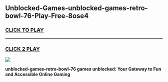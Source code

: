 
## Unblocked-Games-unblocked-games-retro-bowl-76-Play-Free-8ose4
<h3>
<a href="https://premium76.site?title=unblocked-games-retro-bowl-76&ref=10A">CLICK TO PLAY</a></h3>
<hr>

<h3>
<a href="https://premium76.site?title=unblocked-games-retro-bowl-76&ref=10A">CLICK 2 PLAY</a>
  
</h3>

<a href="https://premium76.site?title=unblocked-games-retro-bowl-76&ref=10A"><img src="https://clearcache.store/games.png"></a>


**unblocked-games-retro-bowl-76 games unblocked: Your Gateway to Fun and Accessible Online Gaming**
